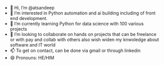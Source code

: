 - 👋 Hi, I’m @atsandeep
- 👀 I’m interested in Python automation and ai building including of front end development. 
- 🌱 I’m currently learning Python for data science with 100 various projects
- 💞️ I’m looking to collaborate on hands on projects that can be freelance or with pay and collab with others also wish widen my knwoledge about software and IT world
- 📫 To get on contact, can be done via gmail or through linkedin
- 😄 Pronouns: HE/HIM

<!---
atsandeep/atsandeep is a ✨ special ✨ repository because its `README.md` (this file) appears on your GitHub profile.
You can click the Preview link to take a look at your changes.
--->
